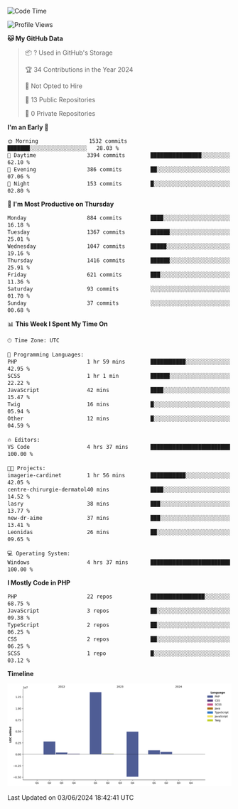 <!--START_SECTION:waka-->
![Code Time](http://img.shields.io/badge/Code%20Time-1%2C724%20hrs%2030%20mins-blue)

![Profile Views](http://img.shields.io/badge/Profile%20Views-0-blue)

**🐱 My GitHub Data** 

> 📦 ? Used in GitHub's Storage 
 > 
> 🏆 34 Contributions in the Year 2024
 > 
> 🚫 Not Opted to Hire
 > 
> 📜 13 Public Repositories 
 > 
> 🔑 0 Private Repositories 
 > 
**I'm an Early 🐤** 

```text
🌞 Morning                1532 commits        ███████░░░░░░░░░░░░░░░░░░   28.03 % 
🌆 Daytime                3394 commits        ████████████████░░░░░░░░░   62.10 % 
🌃 Evening                386 commits         ██░░░░░░░░░░░░░░░░░░░░░░░   07.06 % 
🌙 Night                  153 commits         █░░░░░░░░░░░░░░░░░░░░░░░░   02.80 % 
```
📅 **I'm Most Productive on Thursday** 

```text
Monday                   884 commits         ████░░░░░░░░░░░░░░░░░░░░░   16.18 % 
Tuesday                  1367 commits        ██████░░░░░░░░░░░░░░░░░░░   25.01 % 
Wednesday                1047 commits        █████░░░░░░░░░░░░░░░░░░░░   19.16 % 
Thursday                 1416 commits        ██████░░░░░░░░░░░░░░░░░░░   25.91 % 
Friday                   621 commits         ███░░░░░░░░░░░░░░░░░░░░░░   11.36 % 
Saturday                 93 commits          ░░░░░░░░░░░░░░░░░░░░░░░░░   01.70 % 
Sunday                   37 commits          ░░░░░░░░░░░░░░░░░░░░░░░░░   00.68 % 
```


📊 **This Week I Spent My Time On** 

```text
🕑︎ Time Zone: UTC

💬 Programming Languages: 
PHP                      1 hr 59 mins        ███████████░░░░░░░░░░░░░░   42.95 % 
SCSS                     1 hr 1 min          ██████░░░░░░░░░░░░░░░░░░░   22.22 % 
JavaScript               42 mins             ████░░░░░░░░░░░░░░░░░░░░░   15.47 % 
Twig                     16 mins             █░░░░░░░░░░░░░░░░░░░░░░░░   05.94 % 
Other                    12 mins             █░░░░░░░░░░░░░░░░░░░░░░░░   04.59 % 

🔥 Editors: 
VS Code                  4 hrs 37 mins       █████████████████████████   100.00 % 

🐱‍💻 Projects: 
imagerie-cardinet        1 hr 56 mins        ███████████░░░░░░░░░░░░░░   42.05 % 
centre-chirurgie-dermatol40 mins             ████░░░░░░░░░░░░░░░░░░░░░   14.52 % 
lasry                    38 mins             ███░░░░░░░░░░░░░░░░░░░░░░   13.77 % 
new-dr-aime              37 mins             ███░░░░░░░░░░░░░░░░░░░░░░   13.41 % 
Leonidas                 26 mins             ██░░░░░░░░░░░░░░░░░░░░░░░   09.65 % 

💻 Operating System: 
Windows                  4 hrs 37 mins       █████████████████████████   100.00 % 
```

**I Mostly Code in PHP** 

```text
PHP                      22 repos            █████████████████░░░░░░░░   68.75 % 
JavaScript               3 repos             ██░░░░░░░░░░░░░░░░░░░░░░░   09.38 % 
TypeScript               2 repos             ██░░░░░░░░░░░░░░░░░░░░░░░   06.25 % 
CSS                      2 repos             ██░░░░░░░░░░░░░░░░░░░░░░░   06.25 % 
SCSS                     1 repo              █░░░░░░░░░░░░░░░░░░░░░░░░   03.12 % 
```



**Timeline**

![Lines of Code chart](https://raw.githubusercontent.com/tahar-elgunaoui/tahar-elgunaoui/main/assets/bar_graph.png)


 Last Updated on 03/06/2024 18:42:41 UTC
<!--END_SECTION:waka-->
